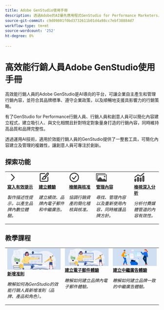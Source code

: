 ```yaml
---
title: Adobe GenStudio使用手冊
description: 透過Adobe的AI優先應用程式GenStudio for Performance Marketers，讓行銷人員和創意人員能夠透過企業護欄和針對高效能體驗的治理，自助存取品牌上內容。
source-git-commit: c9d09801f0bd3732611b01d4a98cc7ebf38884d7
workflow-type: tm+mt
source-wordcount: '252'
ht-degree: 0%

---
```


# 高效能行銷人員Adobe GenStudio使用手冊

高效能行銷人員的Adobe GenStudio是AI導向的平台，可讓企業自主產生和管理行銷內容，並符合其品牌標準、遵守企業政策，以及順暢地支援具影響力的行銷策略。

有了GenStudio for Performance行銷人員、行銷人員和創意人員可以簡化內容建立程式，建立吸引人、與文化相關且針對特定對象量身打造的行銷內容，同時維持高品質和品牌完整性。

透過運用AI技術，適用於效能行銷人員的GenStudio提供了一整套工具，可簡化內容建立及管理的複雜性，讓創意人員可專注於創新。

## 探索功能

<table style="table-layout:fixed">
<tr style="border: 0;">
   <td valign="top">
      <a href="../user-guide/effective-prompts.md">
      <img alt="右&gt;形箭號" src="../assets/icons/icon-chevronRight.svg" width="35">
      </a>
      <div>
         <a href="../user-guide/effective-prompts.md">
         <strong>寫入有效提示</strong>
         </a>
      </div>
      <p>
         <em>製作描述性提示，以產生品牌內數位體驗。</em>
      </p>
   </td>
   <td valign="top">
      <a href="../user-guide/create/overview.md">
      <img alt="繪圖筆刷" src="../assets/icons/icon-create.svg" width="35">
      </a>
      <div>
         <a href="../user-guide/create/overview.md">
         <strong>建立體驗</strong>
         </a>
      </div>
      <p>
         <em>建立績效、品牌內電子郵件和中繼廣告。</em>
      </p>
   </td>
   <td valign="top">
      <a href="../user-guide/approvals/overview.md">
      <img alt="核取記號" src="../assets/icons/icon-checkmarkCircle.svg" width="35">
      </a>
      <div>
         <a href="../user-guide/approvals/overview.md">
         <strong>檢閱與核准</strong>
         </a>
      </div>
      <p>
         <em>協調行銷資產的簡化稽核與核准。</em>
      </p>
   </td>
   <td valign="top">
      <a href="../user-guide/content/overview.md">
      <img alt="格線" src="../assets/icons/icon-images.svg" width="35">
      </a>
      <div>
         <a href="../user-guide/content/overview.md">
         <strong>管理內容</strong>
         </a>
      </div>
      <p>
         <em>尋找、管理內容以及重新使用內容，同時維護品牌方針。</em>
      </p>
   </td>
   <td valign="top">
      <a href="../user-guide/insights/overview.md">
      <img alt="圖表" src="../assets/icons/icon-dataAnalytics.svg" width="35">
      </a>
      <div>
         <a href="../user-guide/insights/overview.md">
         <strong>檢視深入分析</strong>
         </a>
      </div>
      <p>
         <em>分析付費媒體管道的內容有效性。</em>
      </p>
   </td>
</tr>
</table>

## 教學課程

<table style="table-layout:fixed">
<td valign="top">
   <div>
      <a href="/help/user-guide/guidelines/add-guidelines.md">
      <img alt="新增准則" src="../assets/card-create-assets.png">
      <strong>新增准則</strong>
      </a>
   </div>
   <p>
      <em>瞭解如何為GenStudio的效能行銷人員新增准則（品牌、產品和角色）。</em>
   </p>
</td>
<td valign="top">
   <div>
      <a href="/help/tutorials/create-email-experience.md">
      <img alt="創意、書籍、鉛筆、電腦" src="../assets/card-create-assets.png">
      <strong>建立電子郵件體驗</strong>
      </a>
   </div>
   <p>
      <em>瞭解如何建立品牌內電子郵件體驗。</em>
   </p>
</td>
<td valign="top">
   <div>
      <a href="/help/tutorials/create-meta-ad.md">
      <img alt="將檔案移至資料夾的人員" src="../assets/card-manage-content.png">
      <strong>建立中繼廣告體驗</strong>
      </a>
   </div>
   <p>
      <em>瞭解如何建立品牌一致的中繼廣告體驗。</em>
   </p>
</td>
</table>

